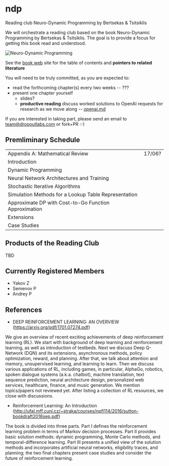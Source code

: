 # ndp
Reading club Neuro-Dynamic Programming by Bertsekas & Tsitsiklis

We will orchestrate a reading club based on the book Neuro-Dynamic Programming by Bertsekas & Tsitsiklis. The goal is to provide a focus for getting this book read and understood.

![Neuro-Dynamic Programming](http://athenasc.com/ndpcover.gif)

See the [book web](http://athenasc.com/ndpbook.html) site for the table of contents and **pointers to related literature**

You will need to be truly committed, as you are expected to:

- read the forthcoming chapter(s) every two weeks -- ???
- present one chapter yourself
    - slides? 
    - **productive reading** discuss worked solutions to OpenAI requests for research as we move along -- [openai.md](/openai.md)

If you are interested in taking part, please send an email to [team@dropoutlabs.com](mailto:team@dropoutlabs.com) or fork+PR :-)

## Premliminary Schedule

|                                                       |        |
|-------------------------------------------------------|--------|
| Appendix A: Mathematical Review                       | 17/06? |
| Introduction                                          |        |
| Dynamic Programming                                   |        |
| Neural Network Architectures and Training             |        |
| Stochastic Iterative Algorithms                       |        |
| Simulation Methods for a Lookup Table Representation  |        |
| Approximate DP with Cost-to-Go Function Approximation |        |
| Extensions                                            |        |
| Case Studies                                          |        |


## Products of the Reading Club

TBD

## Currently Registered Members

- Yakov Z 
- Semenov P
- Andrey P


## References
* DEEP REINFORCEMENT LEARNING: AN OVERVIEW (https://arxiv.org/pdf/1701.07274.pdf)

We give an overview of recent exciting achievements of deep reinforcement learning
(RL). We start with background of deep learning and reinforcement learning,
as well as introduction of testbeds. Next we discuss Deep Q-Network (DQN) and
its extensions, asynchronous methods, policy optimization, reward, and planning.
After that, we talk about attention and memory, unsupervised learning, and learning
to learn. Then we discuss various applications of RL, including games, in
particular, AlphaGo, robotics, spoken dialogue systems (a.k.a. chatbot), machine
translation, text sequence prediction, neural architecture design, personalized web
services, healthcare, finance, and music generation. We mention topics/papers not
reviewed yet. After listing a collection of RL resources, we close with discussions.

* Reinforcement Learning: An Introduction (http://ufal.mff.cuni.cz/~straka/courses/npfl114/2016/sutton-bookdraft2016sep.pdf)

The book is divided into three parts. Part I defines the reinforcement learning problem in terms of Markov decision processes. Part II provides basic solution methods: dynamic programming, Monte Carlo methods, and temporal-difference learning. Part III presents a unified view of the solution methods and incorporates artificial neural networks, eligibility traces, and planning; the two final chapters present case studies and consider the future of reinforcement learning.
